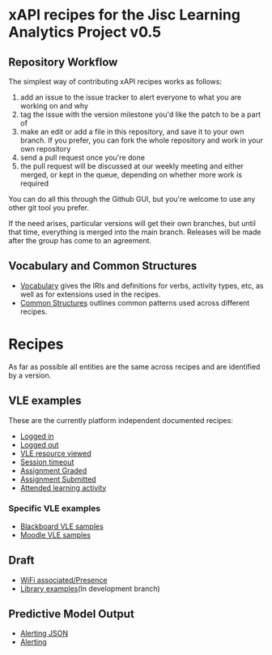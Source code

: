 # xAPI recipes for the Jisc Learning Analytics Project v0.5

## Repository Workflow
The simplest way of contributing xAPI recipes works as follows:

1. add an issue to the issue tracker to alert everyone to what you are working on and why
2. tag the issue with the version milestone you'd like the patch to be a part of
3. make an edit or add a file in this repository, and save it to your own branch. If you prefer, you can fork the whole repository and work in your own repository
4. send a pull request once you're done
5. the pull request will be discussed at our weekly meeting and either merged, or kept in the queue, depending on whether more work is required

You can do all this through the Github GUI, but you're welcome to use any other git tool you prefer.

If the need arises, particular versions will get their own branches, but until that time, everything is merged into the main branch. Releases will be made after the group has come to an agreement.

## Vocabulary and Common Structures

* [Vocabulary](vocabulary.md) gives the IRIs and definitions for verbs, activity types, etc, as well as for extensions used in the recipes.
* [Common Structures](common_structures.md) outlines common patterns used across different recipes.

# Recipes
As far as possible all entities are the same across recipes and are identified by a version.

## VLE examples
These are the currently platform independent documented recipes:

* [Logged in](recipes/login.md)
* [Logged out](recipes/logout.md)
* [VLE resource viewed](recipes/Module-View.md)
* [Session timeout](recipes/Session-timeout.md)
* [Assignment Graded](recipes/assignment-graded.md)
* [Assignment Submitted](recipes/assignment-submitted.md)
* [Attended learning activity](recipes/attendance.md)

### Specific VLE examples
* [Blackboard VLE samples](vle/blackboard/Examples.md)
* [Moodle VLE samples](vle/moodle/examples.md)

## Draft
* [WiFi associated/Presence](recipes/wifi-association.md)
* [Library examples](https://github.com/jiscdev/xapi/tree/ds10-recipedev)(In development branch)


## Predictive Model Output
* [Alerting JSON](/lap/apereo/model_output.js)
* [Alerting](/lap/apereo/model_output.md)